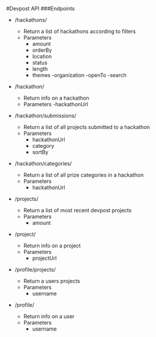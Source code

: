 #Devpost API
###Endpoints
- /hackathons/ 
  - Return a list of hackathons according to filters
  - Parameters
    - amount
    - orderBy
    - location
    - status
    - length
    - themes
    -organization
    -openTo
    -search
    
  
- /hackathon/
  - Return info on a hackathon
  - Parameters
    -hackathonUrl
  
- /hackathon/submissions/
  - Return a list of all projects submitted to a hackathon
  - Parameters
    - hackathonUrl
    - category
    - sortBy
- /hackathon/categories/  
  - Return a list of all prize categories in a hackathon
  - Parameters
    - hackathonUrl
  
- /projects/
  - Return a list of most recent devpost projects
  - Parameters
    - amount
- /project/  
  - Return info on a project
  - Parameters
    - projectUrl
- /profile/projects/
  - Return a users projects
  - Parameters
    - username
- /profile/
  - Return info on a user
  - Parameters
    - username